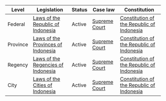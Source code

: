 | Level | Legislation | Status | Case law | Constitution |
|---|---|---|---|---|
| Federal | [Laws of the Republic of Indonesia](https://peraturan.go.id/) | Active | [Supreme Court](https://www.mahkamahagung.go.id/) | [Constitution of the Republic of Indonesia](https://www.mahkamahagung.go.id/) |
| Province | [Laws of the Provinces of Indonesia](https://peraturan.go.id/) | Active | [Supreme Court](https://www.mahkamahagung.go.id/) | [Constitution of the Republic of Indonesia](https://www.mahkamahagung.go.id/) |
| Regency | [Laws of the Regencies of Indonesia](https://peraturan.go.id/) | Active | [Supreme Court](https://www.mahkamahagung.go.id/) | [Constitution of the Republic of Indonesia](https://www.mahkamahagung.go.id/) |
| City | [Laws of the Cities of Indonesia](https://peraturan.go.id/) | Active | [Supreme Court](https://www.mahkamahagung.go.id/) | [Constitution of the Republic of Indonesia](https://www.mahkamahagung.go.id/) |